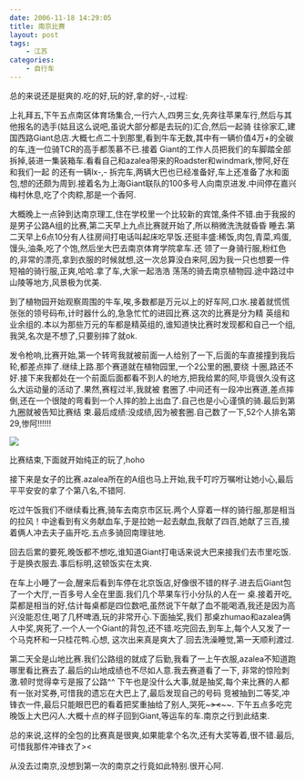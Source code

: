 ```yaml
---
date: 2006-11-18 14:29:05
title: 南京比赛
layout: post
tags:
    - 江苏
categories:
    - 自行车
---
```

总的来说还是挺爽的.吃的好,玩的好,拿的好-,-过程:

上礼拜五,下午五点南区体育场集合,一行六人,四男三女,先奔往苹果车行,然后与其他报名的选手(姑且这么说吧,虽说大部分都是去玩的)汇合,然后一起骑 往徐家汇,建国西路Giant总店.大概七点二十到那里,看到牛车无数,其中有一辆价值4万+的全碳的车,连一位骑TCR的高手都羡慕不已.接着 Giant的工作人员把我们的车脚踏全部拆掉,装进一集装箱车.看看自己和azalea带来的Roadster和windmark,惨阿,好在和我们一起 的还有一辆lx-,-
拆完车,两辆大巴也已经准备好,车上还准备了水和面包,想的还颇为周到.接着名为上海Giant联队的100多号人向南京进发.中间停在嘉兴梅村休息,吃了个肉粽,那是一个香阿.

大概晚上一点钟到达南京理工,住在学校里一个比较新的宾馆,条件不错.由于我报的是男子公路A组的比赛,第二天早上九点比赛就开始了,所以稍微洗洗就昏昏 睡去.第二天早上6点10分有人往房间打电话叫起床吃早饭.还挺丰盛:稀饭,肉包,青菜,鸡蛋,馒头,油条,吃了个饱,然后坐大巴去南京体育学院拿车.还 领了一身骑行服,粉红色的,非常的漂亮,拿到衣服的时候就想,这一次总算没白来阿,因为我一只也想要一件短袖的骑行服,正爽,哈哈.拿了车,大家一起浩浩 荡荡的骑去南京植物园.途中路过中山陵等地方,风景极为优美.

到了植物园开始观察周围的牛车,唉,多数都是万元以上的好车阿,口水.接着就慌慌张张的领号码布,计时器什么的,急急忙忙的进园比赛.这次的比赛是分为精 英组和业余组的.本以为那些万元的车都是精英组的,谁知道快比赛时发现都和自己一个组, 我哭,名次是不想了,只要别摔了就ok.

发令枪响,比赛开始,第一个转弯我就被前面一人给别了一下,后面的车直接撞到我后轮,都差点摔了.继续上路.那个赛道就在植物园里,一个2公里的圈,要绕 十圈,路还不好.接下来我都处在一个前面后面都看不到人的地方,把我给累的阿,毕竟很久没有这么大运动量的活动了.果然,赛程过半,我就被 套圈了.中间还有一段冲出赛道,差点摔倒,还在一个很陡的弯看到一个人摔的脸上出血了.自己也是小心谨慎的骑.最后到第九圈就被告知比赛结 束.最后成绩:没成绩,因为被套圈.自己数了一下,52个人排名第29,惨阿!!!!!!

![](https://lh3.googleusercontent.com/-IAS6yC8z0yo/TFJeQo1q2vI/AAAAAAABDgk/GLfvblg1PCo/s800/9587113.jpeg)

比赛结束,下面就开始纯正的玩了,hoho

接下来是女子的比赛.azalea所在的A组也马上开始,我千叮咛万嘱咐让她小心,最后平平安安的拿了个第八名,不错阿.

吃过午饭我们不继续看比赛,骑车去南京市区玩.两个人穿着一样的骑行服,那是相当的拉风！中途看到有义务献血车,于是拉她一起去献血,我献了四百,她献了三百,接着俩人冲去夫子庙开吃.五点多骑回南理驻地.

回去后累的要死,晚饭都不想吃,谁知道Giant打电话来说大巴来接我们去市里吃饭.于是换衣服去.事后标明,这顿饭实在太爽.

在车上小睡了一会,醒来后看到车停在北京饭店,好像很不错的样子.进去后Giant包了一个大厅,一百多号人全在里面.我们几个苹果车行小分队的人在一 桌.接着开吃,菜都是相当的好,估计每桌都是四位数吧,虽然说下午献了血不能喝酒,我还是因为高兴没能忍住,喝了几杯啤酒,玩的非常开心.下面抽奖,我们 那桌zhumao和azalea俩人中奖,爽死了.一个人一个Giant的背包,还不错.吃完回去,到车上,每个人又发了一个马克杯和一只桂花鸭.心想, 这次出来真是爽大了.回去洗澡睡觉,第一天顺利渡过.

第二天全是山地比赛.我们公路组的就成了后勤,我看了一上午衣服,azalea不知道跑哪里看比赛去了.最后的山地成绩也不尽如人意.我去赛道看了一下, 非常的惊险刺激.顿时觉得幸亏是报了公路&#94;&#94; 下午也是没什么大事,就是抽奖,每个来比赛的人都有一张对奖券,可惜我的遗忘在大巴上了,最后发现自己的号码 竞被抽到二等奖,冲锋衣一件,最后只能眼巴巴的看着把奖重抽给了别人,哭死~~~><~~~~.
下午五点多吃完晚饭上大巴闪人.大概十点的样子回到Giant,等运车的车.南京之行到此结束.

总的来说,这样的全包的比赛真是很爽,如果能拿个名次,还有大奖等着,很不错.最后,可惜我那件冲锋衣了><

从没去过南京,没想到第一次的南京之行竟如此特别.很开心阿.
